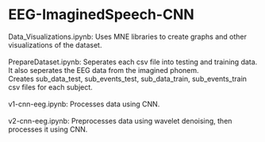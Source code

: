 # EEG-ImaginedSpeech-CNN
Data_Visualizations.ipynb: Uses MNE libraries to create graphs and other visualizations of the dataset. </br> </br>
PrepareDataset.ipynb: Seperates each csv file into testing and training data. It also seperates the EEG data from the imagined phonem. </br>
Creates sub_data_test, sub_events_test, sub_data_train, sub_events_train csv files for each subject. </br> </br>
v1-cnn-eeg.ipynb: Processes data using CNN. </br> </br>
v2-cnn-eeg.ipynb: Preprocesses data using wavelet denoising, then processes it using CNN. 
